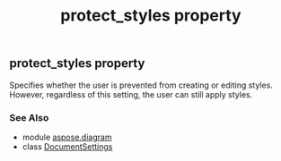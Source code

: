 ﻿---
title: protect_styles property
second_title: Aspose.Diagram for Python via .NET API References
description: 
type: docs
weight: 150
url: /python-net/aspose.diagram/documentsettings/protect_styles/
is_root: false
---

## protect_styles property


Specifies whether the user is prevented from creating or editing styles. However, regardless of this setting, the user can still apply styles.

### See Also
* module [aspose.diagram](../../)
* class [DocumentSettings](/diagram/python-net/aspose.diagram/documentsettings)
